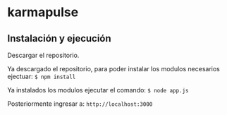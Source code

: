 # karmapulse

## Instalación y ejecución 

Descargar el repositorio.

Ya descargado el repositorio, para poder instalar los modulos necesarios ejectuar: `$ npm install`

Ya instalados los modulos ejecutar el comando: `$ node app.js`

Posteriormente ingresar a: `http://localhost:3000`
